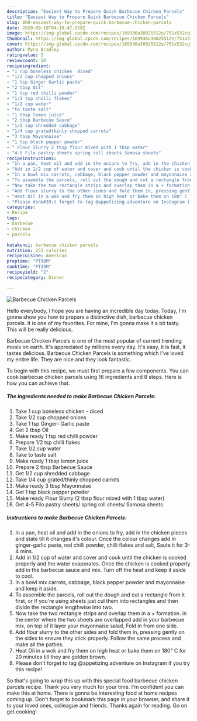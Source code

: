 ```yaml
---
description: "Easiest Way to Prepare Quick Barbecue Chicken Parcels"
title: "Easiest Way to Prepare Quick Barbecue Chicken Parcels"
slug: 860-easiest-way-to-prepare-quick-barbecue-chicken-parcels
date: 2020-09-18T04:19:47.558Z
image: https://img-global.cpcdn.com/recipes/169936a30025512e/751x532cq70/barbecue-chicken-parcels-recipe-main-photo.jpg
thumbnail: https://img-global.cpcdn.com/recipes/169936a30025512e/751x532cq70/barbecue-chicken-parcels-recipe-main-photo.jpg
cover: https://img-global.cpcdn.com/recipes/169936a30025512e/751x532cq70/barbecue-chicken-parcels-recipe-main-photo.jpg
author: Myra Bradley
ratingvalue: 5
reviewcount: 10
recipeingredient:
- "1 cup boneless chicken  diced"
- "1/2 cup chopped onions"
- "1 tsp Ginger Garlic paste"
- "2 tbsp Oil"
- "1 tsp red chilli powder"
- "1/2 tsp chilli flakes"
- "1/2 cup water"
- "to taste salt"
- "1 tbsp lemon juice"
- "2 tbsp Barbecue Sauce"
- "1/2 cup shredded cabbage"
- "1/4 cup gratedthinly chopped carrots"
- "3 tbsp Mayonnaise"
- "1 tsp black pepper powder"
- " Flour Slurry 2 tbsp flour mixed with 1 tbsp water"
- "4-5 Filo pastry sheets spring roll sheets Samosa sheets"
recipeinstructions:
- "In a pan, heat oil and add in the onions to fry, add in the chicken pieces and state till it changes it&#39;s colour. Once the colour changes add in ginger-garlic paste, red chilli powder, chilli flakes and salt, Saute it for 3-4 mins."
- "Add in 1/2 cup of water and cover and cook until the chicken is cooked properly and the water evaporates. Once the chicken is cooked properly add in the barbecue sauce and mix. Turn off the heat and keep it aside to cool."
- "In a bowl mix carrots, cabbage, black pepper powder and mayonnaise and keep it aside."
- "To assemble the parcels, roll out the dough and cut a rectangle from it first, or if you&#39;re using sheets just cul them into rectangles and then divide the rectangle lengthwise into two."
- "Now take the two rectangle strips and overlap them in a + formation. in the center where the two sheets are overlapped add in your barbecue mix, on top of it layer your mayonnaise salad, Fold in from one side."
- "Add flour slurry to the other sides and fold them in, pressing gently on the sides to ensure they stick properly. Follow the same process and make all the patties."
- "Heat Oil in a wok and fry them on high heat or bake them on 180° C for 20 minutes till they are golden brown."
- "Please don&#39;t forget to tag @appetizing.adventure on Instagram if you try this recipe!"
categories:
- Recipe
tags:
- barbecue
- chicken
- parcels

katakunci: barbecue chicken parcels 
nutrition: 253 calories
recipecuisine: American
preptime: "PT38M"
cooktime: "PT35M"
recipeyield: "2"
recipecategory: Dinner

---
```



![Barbecue Chicken Parcels](https://img-global.cpcdn.com/recipes/169936a30025512e/751x532cq70/barbecue-chicken-parcels-recipe-main-photo.jpg)

Hello everybody, I hope you are having an incredible day today. Today, I'm gonna show you how to prepare a distinctive dish, barbecue chicken parcels. It is one of my favorites. For mine, I'm gonna make it a bit tasty. This will be really delicious.

Barbecue Chicken Parcels is one of the most popular of current trending meals on earth. It's appreciated by millions every day. It's easy, it is fast, it tastes delicious. Barbecue Chicken Parcels is something which I've loved my entire life. They are nice and they look fantastic.




To begin with this recipe, we must first prepare a few components. You can cook barbecue chicken parcels using 16 ingredients and 8 steps. Here is how you can achieve that.

<!--inarticleads1-->

##### The ingredients needed to make Barbecue Chicken Parcels:

1. Take 1 cup boneless chicken - diced
1. Take 1/2 cup chopped onions
1. Take 1 tsp Ginger- Garlic paste
1. Get 2 tbsp Oil
1. Make ready 1 tsp red chilli powder
1. Prepare 1/2 tsp chilli flakes
1. Take 1/2 cup water
1. Take to taste salt
1. Make ready 1 tbsp lemon juice
1. Prepare 2 tbsp Barbecue Sauce
1. Get 1/2 cup shredded cabbage
1. Take 1/4 cup grated/thinly chopped carrots
1. Make ready 3 tbsp Mayonnaise
1. Get 1 tsp black pepper powder
1. Make ready  Flour Slurry (2 tbsp flour mixed with 1 tbsp water)
1. Get 4-5 Filo pastry sheets/ spring roll sheets/ Samosa sheets




<!--inarticleads2-->

##### Instructions to make Barbecue Chicken Parcels:

1. In a pan, heat oil and add in the onions to fry, add in the chicken pieces and state till it changes it&#39;s colour. Once the colour changes add in ginger-garlic paste, red chilli powder, chilli flakes and salt, Saute it for 3-4 mins.
1. Add in 1/2 cup of water and cover and cook until the chicken is cooked properly and the water evaporates. Once the chicken is cooked properly add in the barbecue sauce and mix. Turn off the heat and keep it aside to cool.
1. In a bowl mix carrots, cabbage, black pepper powder and mayonnaise and keep it aside.
1. To assemble the parcels, roll out the dough and cut a rectangle from it first, or if you&#39;re using sheets just cul them into rectangles and then divide the rectangle lengthwise into two.
1. Now take the two rectangle strips and overlap them in a + formation. in the center where the two sheets are overlapped add in your barbecue mix, on top of it layer your mayonnaise salad, Fold in from one side.
1. Add flour slurry to the other sides and fold them in, pressing gently on the sides to ensure they stick properly. Follow the same process and make all the patties.
1. Heat Oil in a wok and fry them on high heat or bake them on 180° C for 20 minutes till they are golden brown.
1. Please don&#39;t forget to tag @appetizing.adventure on Instagram if you try this recipe!




So that's going to wrap this up with this special food barbecue chicken parcels recipe. Thank you very much for your time. I'm confident you can make this at home. There is gonna be interesting food at home recipes coming up. Don't forget to bookmark this page in your browser, and share it to your loved ones, colleague and friends. Thanks again for reading. Go on get cooking!
